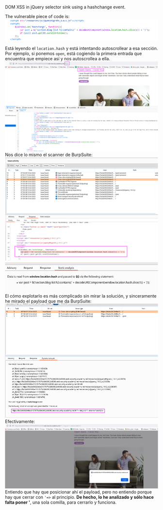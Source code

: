 DOM XSS in jQuery selector sink using a hashchange event.

The vulnerable piece of code is:
![](imgs/dom_xss_jquery_selector_hashchange.png)

Está leyendo el `location.hash` y está intentando autoscrollear a esa sección. Por ejemplo, si ponemos `open`, está cogiendo la primera entrada que encuentra que empiece así y nos autoscrollea a ella.
![](imgs/dom_xss_jquery_selector_hashchange-1.png)
Nos dice lo mismo el scanner de BurpSuite: ![](imgs/dom_xss_jquery_selector_hashchange-2.png)
![](imgs/dom_xss_jquery_selector_hashchange-3.png)
El cómo explotarlo es más complicado sin mirar la solución, y sinceramente he mirado el payload que me da BurpSuite:
![](imgs/dom_xss_jquery_selector_hashchange-4.png)
Efectivamente:
![](imgs/dom_xss_jquery_selector_hashchange-5.png)
Entiendo que hay que posicionar ahí el payload, pero no entiendo porque hay que cerrar con `'=>` al principio. **De hecho, lo he analizado y sólo hace falta poner '**, una sola comilla, para cerrarlo y funciona.




